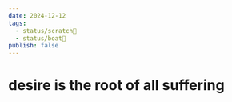```yaml
---
date: 2024-12-12
tags:
  - status/scratch📝
  - status/boat🚤
publish: false
---
```

# desire is the root of all suffering


